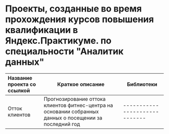 # Проекты, созданные во время прохождения курсов повышения квалификации в Яндекс.Практикуме. по специальности "Аналитик данных"

| Название проекта со ссылкой | Краткое описание          | Библиотеки                  |
| :-------------------- | ---------------------- |-----------------------------|
| Отток клиентов | Прогнозирование оттока клиентов фитнес-центра на основании собранных данных о посещении за последний год |-----------------------------|



